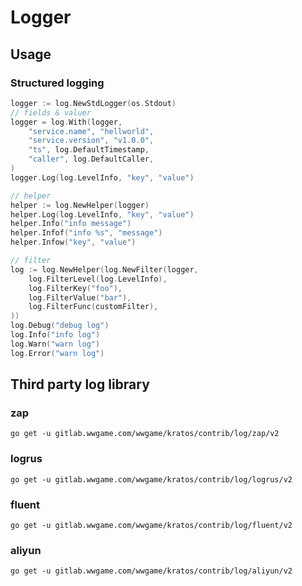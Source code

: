 # Logger

## Usage

### Structured logging

```go
logger := log.NewStdLogger(os.Stdout)
// fields & valuer
logger = log.With(logger,
    "service.name", "hellworld",
    "service.version", "v1.0.0",
    "ts", log.DefaultTimestamp,
    "caller", log.DefaultCaller,
)
logger.Log(log.LevelInfo, "key", "value")

// helper
helper := log.NewHelper(logger)
helper.Log(log.LevelInfo, "key", "value")
helper.Info("info message")
helper.Infof("info %s", "message")
helper.Infow("key", "value")

// filter
log := log.NewHelper(log.NewFilter(logger,
	log.FilterLevel(log.LevelInfo),
	log.FilterKey("foo"),
	log.FilterValue("bar"),
	log.FilterFunc(customFilter),
))
log.Debug("debug log")
log.Info("info log")
log.Warn("warn log")
log.Error("warn log")
```

## Third party log library

### zap

```shell
go get -u gitlab.wwgame.com/wwgame/kratos/contrib/log/zap/v2
```
### logrus

```shell
go get -u gitlab.wwgame.com/wwgame/kratos/contrib/log/logrus/v2
```

### fluent

```shell
go get -u gitlab.wwgame.com/wwgame/kratos/contrib/log/fluent/v2
```

### aliyun

```shell
go get -u gitlab.wwgame.com/wwgame/kratos/contrib/log/aliyun/v2
```